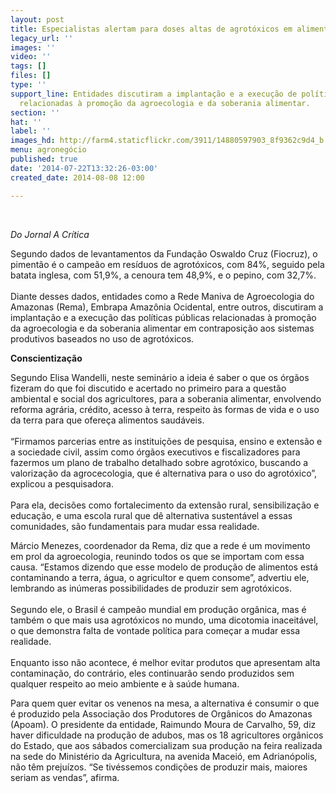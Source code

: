 ```yaml
---
layout: post
title: Especialistas alertam para doses altas de agrotóxicos em alimentos do AM
legacy_url: ''
images: ''
video: ''
tags: []
files: []
type: ''
support_line: Entidades discutiram a implantação e a execução de políticas públicas
  relacionadas à promoção da agroecologia e da soberania alimentar.
section: ''
hat: ''
label: ''
images_hd: http://farm4.staticflickr.com/3911/14880597903_8f9362c9d4_b.jpg
menu: agronegócio
published: true
date: '2014-07-22T13:32:26-03:00'
created_date: 2014-08-08 12:00

---
```

<p>&nbsp;</p>

<p><em>Do Jornal A Cr&iacute;tica</em></p>

<p>Segundo dados de levantamentos da Funda&ccedil;&atilde;o Oswaldo Cruz (Fiocruz), o piment&atilde;o &eacute; o campe&atilde;o em res&iacute;duos de agrot&oacute;xicos, com 84%, seguido pela batata inglesa, com 51,9%, a cenoura tem 48,9%, e o pepino, com 32,7%.<br />
<br />
Diante desses dados, entidades como a Rede Maniva de Agroecologia do Amazonas (Rema), Embrapa Amaz&ocirc;nia Ocidental, entre outros, discutiram a implanta&ccedil;&atilde;o e a execu&ccedil;&atilde;o das pol&iacute;ticas p&uacute;blicas relacionadas &agrave; promo&ccedil;&atilde;o da agroecologia e da soberania alimentar em contraposi&ccedil;&atilde;o aos sistemas produtivos baseados no uso de agrot&oacute;xicos.</p>

<p><strong>Conscientiza&ccedil;&atilde;o</strong></p>

<p>Segundo Elisa Wandelli, neste semin&aacute;rio a ideia &eacute; saber o que os &oacute;rg&atilde;os fizeram do que foi discutido e acertado no primeiro para a quest&atilde;o ambiental e social dos agricultores, para a soberania alimentar, envolvendo reforma agr&aacute;ria, cr&eacute;dito, acesso &agrave; terra, respeito &agrave;s formas de vida e o uso da terra para que ofere&ccedil;a alimentos saud&aacute;veis.<br />
<br />
&ldquo;Firmamos parcerias entre as institui&ccedil;&otilde;es de pesquisa, ensino e extens&atilde;o e a sociedade civil, assim como &oacute;rg&atilde;os executivos e fiscalizadores para fazermos um plano de trabalho detalhado sobre agrot&oacute;xico, buscando a valoriza&ccedil;&atilde;o da agrocecologia, que &eacute; alternativa para o uso do agrot&oacute;xico&rdquo;, explicou a pesquisadora.<br />
<br />
Para ela, decis&otilde;es como fortalecimento da extens&atilde;o rural, sensibiliza&ccedil;&atilde;o e educa&ccedil;&atilde;o, e uma escola rural que d&ecirc; alternativa sustent&aacute;vel a essas comunidades, s&atilde;o fundamentais para mudar essa realidade.</p>

<p>M&aacute;rcio Menezes, coordenador da Rema, diz que a rede &eacute; um movimento em prol da agroecologia, reunindo todos os que se importam com essa causa. &ldquo;Estamos dizendo que esse modelo de produ&ccedil;&atilde;o de alimentos est&aacute; contaminando a terra, &aacute;gua, o agricultor e quem consome&rdquo;, advertiu ele, lembrando as in&uacute;meras possibilidades de produzir sem agrot&oacute;xicos.<br />
<br />
Segundo ele, o Brasil &eacute; campe&atilde;o mundial em produ&ccedil;&atilde;o org&acirc;nica, mas &eacute; tamb&eacute;m o que mais usa agrot&oacute;xicos no mundo, uma dicotomia inaceit&aacute;vel, o que demonstra falta de vontade pol&iacute;tica para come&ccedil;ar a mudar essa realidade.<br />
<br />
Enquanto isso n&atilde;o acontece, &eacute; melhor evitar produtos que apresentam alta contamina&ccedil;&atilde;o, do contr&aacute;rio, eles continuar&atilde;o sendo produzidos sem qualquer respeito ao meio ambiente e &agrave; sa&uacute;de humana.</p>

<p>Para quem quer evitar os venenos na mesa, a alternativa &eacute; consumir o que &eacute; produzido pela Associa&ccedil;&atilde;o dos Produtores de Org&acirc;nicos do Amazonas (Apoam). O presidente da entidade, Raimundo Moura de Carvalho, 59, diz haver dificuldade na produ&ccedil;&atilde;o de adubos, mas os 18 agricultores org&acirc;nicos do Estado, que aos s&aacute;bados comercializam sua produ&ccedil;&atilde;o na feira realizada na sede do Minist&eacute;rio da Agricultura, na avenida Macei&oacute;, em Adrian&oacute;polis, n&atilde;o t&ecirc;m preju&iacute;zos. &ldquo;Se tiv&eacute;ssemos condi&ccedil;&otilde;es de produzir mais, maiores seriam as vendas&rdquo;, afirma.</p>
